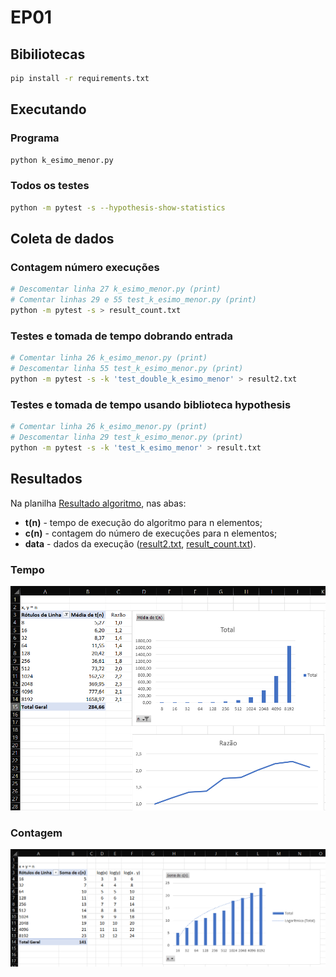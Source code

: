 # EP01

## Bibiliotecas

```bash
pip install -r requirements.txt
```

## Executando

### Programa

```bash
python k_esimo_menor.py
```

### Todos os testes

```bash
python -m pytest -s --hypothesis-show-statistics
```

## Coleta de dados

### Contagem número execuções

```bash
# Descomentar linha 27 k_esimo_menor.py (print)
# Comentar linhas 29 e 55 test_k_esimo_menor.py (print)
python -m pytest -s > result_count.txt
```

### Testes e tomada de tempo dobrando entrada

```bash
# Comentar linha 26 k_esimo_menor.py (print)
# Descomentar linha 55 test_k_esimo_menor.py (print)
python -m pytest -s -k 'test_double_k_esimo_menor' > result2.txt
```

### Testes e tomada de tempo usando biblioteca hypothesis

```bash
# Comentar linha 26 k_esimo_menor.py (print)
# Descomentar linha 29 test_k_esimo_menor.py (print)
python -m pytest -s -k 'test_k_esimo_menor' > result.txt
```

## Resultados

Na planilha [Resultado algoritmo](result_algo.xlsx), nas abas:

- **t(n)** - tempo de execução do algoritmo para n elementos;
- **c(n)** - contagem do número de execuções para n elementos;
- **data** - dados da execução ([result2.txt](result2.txt), [result_count.txt](result_count.txt)).

### Tempo

![tempo](t_n.png)

### Contagem

![contagem](c_n.png)
